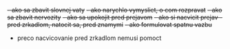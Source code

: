 ~~- ako sa zbavit slovnej vaty~~
~~- ako narychlo vymysliet, o com rozpravat~~
~~- ako sa zbavit nervozity~~
~~- ako sa upokojit pred prejavom~~
~~- ako si nacvicit prejav - pred zrkadlom, natocit sa, pred znamymi~~
~~- ako formulovat spatnu vazbu~~
- preco nacvicovanie pred zrkadlom nemusi pomoct
